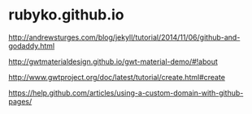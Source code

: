 # rubyko.github.io

http://andrewsturges.com/blog/jekyll/tutorial/2014/11/06/github-and-godaddy.html

http://gwtmaterialdesign.github.io/gwt-material-demo/#!about

http://www.gwtproject.org/doc/latest/tutorial/create.html#create

https://help.github.com/articles/using-a-custom-domain-with-github-pages/
